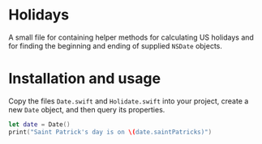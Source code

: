 # Holidays
A small file for containing helper methods for calculating US holidays and for
finding the beginning and ending of supplied `NSDate` objects.

# Installation and usage
Copy the files `Date.swift` and `Holidate.swift` into your project, create a new
`Date` object, and then query its properties.

```swift
let date = Date()
print("Saint Patrick's day is on \(date.saintPatricks)")
```

